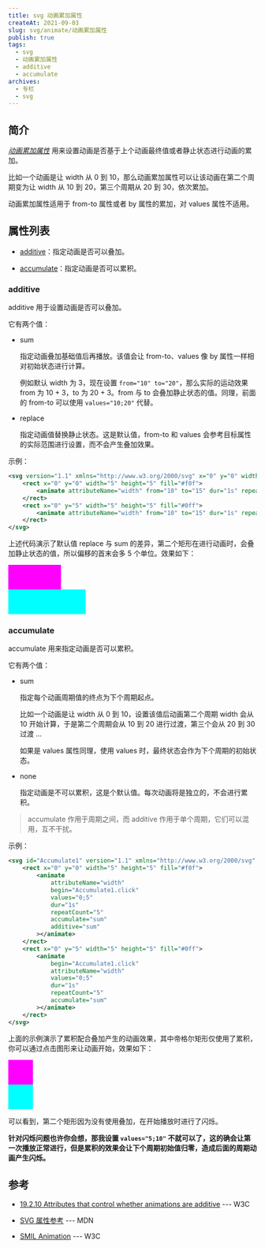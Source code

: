 ```yaml
---
title: svg 动画累加属性
createAt: 2021-09-03
slug: svg/animate/动画累加属性
publish: true
tags:
  - svg
  - 动画累加属性
  - additive
  - accumulate
archives:
  - 专栏
  - svg
---
```


## 简介

_[动画累加属性][1]_ 用来设置动画是否基于上个动画最终值或者静止状态进行动画的累加。

比如一个动画是让 width 从 0 到 10，那么动画累加属性可以让该动画在第二个周期变为让 width 从 10 到 20，第三个周期从 20 到 30，依次累加。

动画累加属性适用于 from-to 属性或者 by 属性的累加，对 values 属性不适用。

## 属性列表

- [additive](#additive)：指定动画是否可以叠加。

- [accumulate](#accumulate)：指定动画是否可以累积。

### additive

additive 用于设置动画是否可以叠加。

它有两个值：

- sum

  指定动画叠加基础值后再播放。该值会让 from-to、values 像 by 属性一样相对初始状态进行计算。

  例如默认 width 为 3，现在设置 `from="10" to="20"`，那么实际的运动效果 from 为 10 + 3，to 为 20 + 3。from 与 to 会叠加静止状态的值。同理，前面的 from-to 可以使用 `values="10;20"` 代替。

- replace

  指定动画值替换静止状态。这是默认值，from-to 和 values 会参考目标属性的实际范围进行设置，而不会产生叠加效果。

示例：

```xml
<svg version="1.1" xmlns="http://www.w3.org/2000/svg" x="0" y="0" width="200" height="100" viewBox="0 0 20 10">
	<rect x="0" y="0" width="5" height="5" fill="#f0f">
		<animate attributeName="width" from="10" to="15" dur="1s" repeatCount="indefinite"></animate>
	</rect>
	<rect x="0" y="5" width="5" height="5" fill="#0ff">
		<animate attributeName="width" from="10" to="15" dur="1s" repeatCount="indefinite" additive="sum"></animate>
	</rect>
</svg>
```

上述代码演示了默认值 replace 与 sum 的差异，第二个矩形在进行动画时，会叠加静止状态的值，所以偏移的首末会多 5 个单位。效果如下：

<svg version="1.1" xmlns="http://www.w3.org/2000/svg" x="0" y="0" width="200" height="100" viewBox="0 0 20 10">
	<rect x="0" y="0" width="5" height="5" fill="#f0f">
		<animate attributeName="width" from="10" to="15" dur="1s" repeatCount="indefinite"></animate>
	</rect>
	<rect x="0" y="5" width="5" height="5" fill="#0ff">
		<animate attributeName="width" from="10" to="15" dur="1s" repeatCount="indefinite" additive="sum"></animate>
	</rect>
</svg>

### accumulate

accumulate 用来指定动画是否可以累积。

它有两个值：

- sum

  指定每个动画周期值的终点为下个周期起点。

  比如一个动画是让 width 从 0 到 10，设置该值后动画第二个周期 width 会从 10 开始计算，于是第二个周期会从 10 到 20 进行过渡，第三个会从 20 到 30 过渡 ...

  如果是 values 属性同理，使用 values 时，最终状态会作为下个周期的初始状态。

- none

  指定动画是不可以累积，这是个默认值。每次动画将是独立的，不会进行累积。

> accumulate 作用于周期之间，而 additive 作用于单个周期，它们可以混用，互不干扰。

示例：

```xml
<svg id="Accumulate1" version="1.1" xmlns="http://www.w3.org/2000/svg" width="350" height="100" viewBox="0 0 35 10">
	<rect x="0" y="0" width="5" height="5" fill="#f0f">
		<animate
			attributeName="width"
			begin="Accumulate1.click"
			values="0;5"
			dur="1s"
			repeatCount="5"
			accumulate="sum"
			additive="sum"
		></animate>
	</rect>
	<rect x="0" y="5" width="5" height="5" fill="#0ff">
		<animate
			begin="Accumulate1.click"
			attributeName="width"
			values="0;5"
			dur="1s"
			repeatCount="5"
			accumulate="sum"
		></animate>
	</rect>
</svg>
```

上面的示例演示了累积配合叠加产生的动画效果，其中帝格尔矩形仅使用了累积，你可以通过点击图形来让动画开始，效果如下：

<svg id="Accumulate1" version="1.1" xmlns="http://www.w3.org/2000/svg" width="350" height="100" viewBox="0 0 35 10">
	<rect x="0" y="0" width="5" height="5" fill="#f0f">
		<animate
			attributeName="width"
			begin="Accumulate1.click"
			values="0;5"
			dur="1s"
			repeatCount="5"
			accumulate="sum"
			additive="sum"
		></animate>
	</rect>
	<rect x="0" y="5" width="5" height="5" fill="#0ff">
		<animate
			begin="Accumulate1.click"
			attributeName="width"
			values="0;5"
			dur="1s"
			repeatCount="5"
			accumulate="sum"
		></animate>
	</rect>
</svg>

可以看到，第二个矩形因为没有使用叠加，在开始播放时进行了闪烁。

**针对闪烁问题也许你会想，那我设置 `values="5;10"` 不就可以了，这的确会让第一次播放正常进行，但是累积的效果会让下个周期初始值归零，造成后面的周期动画产生闪烁。**

## 参考

- [19.2.10 Attributes that control whether animations are additive][1] --- W3C

- [SVG 属性参考][2] --- MDN

- [SMIL Animation][3] --- W3C

[1]: https://www.w3.org/TR/SVG11/animate.html#AdditionAttributes
[2]: https://developer.mozilla.org/zh-CN/docs/Web/SVG/Attribute
[3]: https://www.w3.org/TR/2001/REC-smil-animation-20010904
